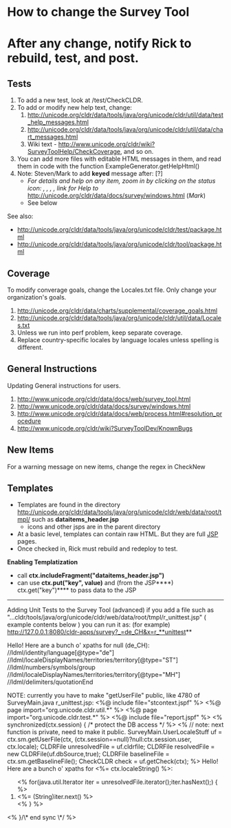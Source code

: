 # How to change the Survey Tool

# After any change, notify Rick to rebuild, test, and post.

## Tests

1.  To add a new test, look at /test/CheckCLDR.
2.  To add or modify new help text, change:
    1.  <http://unicode.org/cldr/data/tools/java/org/unicode/cldr/util/data/test_help_messages.html>
    2.  http://unicode.org/cldr/data/tools/java/org/unicode/cldr/util/data/chart_messages.html
    3.  Wiki text -
        http://www.unicode.org/cldr/wiki?SurveyToolHelp/CheckCoverage, and so
        on.
3.  You can add more files with editable HTML messages in them, and read them in
    code with the function ExampleGenerator.getHelpHtml()
4.  Note: Steven/Mark to add **keyed** message after: \[?\]
    *   *For details and help on any item, zoom in by clicking on the status
        icon: , , , , link for Help to*
        http://unicode.org/cldr/data/docs/survey/windows.html (*Mark*)
    *   See below

See also:

*   <http://unicode.org/cldr/data/tools/java/org/unicode/cldr/test/package.html>
*   <http://unicode.org/cldr/data/tools/java/org/unicode/cldr/tool/package.html>

## Coverage

To modify converage goals, change the Locales.txt file. Only change your
organization's goals.

1.  <http://unicode.org/cldr/data/charts/supplemental/coverage_goals.html>
2.  <http://unicode.org/cldr/data/tools/java/org/unicode/cldr/util/data/Locales.txt>
3.  Unless we run into perf problem, keep separate coverage.
4.  Replace country-specific locales by language locales unless spelling is
    different.

## General Instructions

Updating General instructions for users.

1.  http://www.unicode.org/cldr/data/docs/web/survey_tool.html
2.  http://www.unicode.org/cldr/data/docs/survey/windows.html
3.  http://www.unicode.org/cldr/data/docs/web/process.html#resolution_procedure
4.  http://www.unicode.org/cldr/wiki?SurveyToolDev/KnownBugs

## New Items

For a warning message on new items, change the regex in CheckNew

## Templates

*   Templates are found in the directory
    <http://unicode.org/cldr/data/tools/java/org/unicode/cldr/web/data/root/tmpl/>
    such as **dataitems_header.jsp**
    *   icons and other jsps are in the parent directory
*   At a basic level, templates can contain raw HTML. But they are full
    [JSP](http://java.sun.com/products/jsp/) pages.
*   Once checked in, Rick must rebuild and redeploy to test.

**Enabling Templatization**

*   call **ctx.includeFragment("dataitems_header.jsp")**
*   can use **ctx.put("key", value)** and (from the JSP****) ctx.get("key")****
    to pass data to the JSP

---

Adding Unit Tests to the Survey Tool (advanced)
if you add a file such as
"...cldr/tools/java/org/unicode/cldr/web/data/root/tmpl/r_unittest.jsp" (
example contents below ) you can run it as: (for example)
http://127.0.0.1:8080/cldr-apps/survey?_=de_CH&x=r_**unittest**

Hello! Here are a bunch o' xpaths for null (de_CH):
//ldml/identity/language\[@type="de"\]
//ldml/localeDisplayNames/territories/territory\[@type="ST"\]
//ldml/numbers/symbols/group
//ldml/localeDisplayNames/territories/territory\[@type="MH"\]
//ldml/delimiters/quotationEnd

NOTE: currently you have to make "getUserFile" public, like 4780 of
SurveyMain.java
r_unittest.jsp:
<%@ include file="stcontext.jspf" %>
<%@ page import="org.unicode.cldr.util.\*" %>
<%@ page import="org.unicode.cldr.test.\*" %>
<%@ include file="report.jspf" %>
<% synchronized(ctx.session) { /\* protect the DB access \*/ %>
<%
// note: next function is private, need to make it public.
SurveyMain.UserLocaleStuff uf = ctx.sm.getUserFile(ctx,
(ctx.session==null)?null:ctx.session.user, ctx.locale);
CLDRFile unresolvedFile = uf.cldrfile;
CLDRFile resolvedFile = new CLDRFile(uf.dbSource,true);
CLDRFile baselineFile = ctx.sm.getBaselineFile();
CheckCLDR check = uf.getCheck(ctx);
%>
Hello! Here are a bunch o' xpaths for <%= ctx.localeString() %>:
<ol>
<% for(java.util.Iterator iter = unresolvedFile.iterator();iter.hasNext();) { %>
<li>
<%= (String)iter.next() %>
</li>
<% } %>
</ol>
<% }/\* end sync \*/ %>
